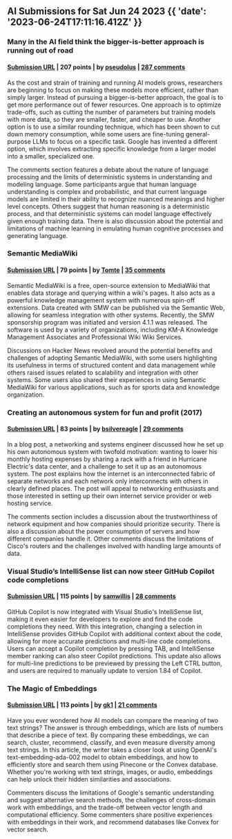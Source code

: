 ## AI Submissions for Sat Jun 24 2023 {{ 'date': '2023-06-24T17:11:16.412Z' }}

### Many in the AI field think the bigger-is-better approach is running out of road

#### [Submission URL](https://www.economist.com/science-and-technology/2023/06/21/the-bigger-is-better-approach-to-ai-is-running-out-of-road) | 207 points | by [pseudolus](https://news.ycombinator.com/user?id=pseudolus) | [287 comments](https://news.ycombinator.com/item?id=36462282)

As the cost and strain of training and running AI models grows, researchers are beginning to focus on making these models more efficient, rather than simply larger. Instead of pursuing a bigger-is-better approach, the goal is to get more performance out of fewer resources. One approach is to optimize trade-offs, such as cutting the number of parameters but training models with more data, so they are smaller, faster, and cheaper to use. Another option is to use a similar rounding technique, which has been shown to cut down memory consumption, while some users are fine-tuning general-purpose LLMs to focus on a specific task. Google has invented a different option, which involves extracting specific knowledge from a larger model into a smaller, specialized one.

The comments section features a debate about the nature of language processing and the limits of deterministic systems in understanding and modeling language. Some participants argue that human language understanding is complex and probabilistic, and that current language models are limited in their ability to recognize nuanced meanings and higher level concepts. Others suggest that human reasoning is a deterministic process, and that deterministic systems can model language effectively given enough training data. There is also discussion about the potential and limitations of machine learning in emulating human cognitive processes and generating language.

### Semantic MediaWiki

#### [Submission URL](https://www.semantic-mediawiki.org/wiki/Semantic_MediaWiki) | 79 points | by [Tomte](https://news.ycombinator.com/user?id=Tomte) | [35 comments](https://news.ycombinator.com/item?id=36462354)

Semantic MediaWiki is a free, open-source extension to MediaWiki that enables data storage and querying within a wiki's pages. It also acts as a powerful knowledge management system with numerous spin-off extensions. Data created with SMW can be published via the Semantic Web, allowing for seamless integration with other systems. Recently, the SMW sponsorship program was initiated and version 4.1.1 was released. The software is used by a variety of organizations, including KM-A Knowledge Management Associates and Professional Wiki Wiki Services.

Discussions on Hacker News revolved around the potential benefits and challenges of adopting Semantic MediaWiki, with some users highlighting its usefulness in terms of structured content and data management while others raised issues related to scalability and integration with other systems. Some users also shared their experiences in using Semantic MediaWiki for various applications, such as for sports data and knowledge organization.

### Creating an autonomous system for fun and profit (2017)

#### [Submission URL](https://blog.thelifeofkenneth.com/2017/11/creating-autonomous-system-for-fun-and.html) | 83 points | by [bsilvereagle](https://news.ycombinator.com/user?id=bsilvereagle) | [29 comments](https://news.ycombinator.com/item?id=36459881)

In a blog post, a networking and systems engineer discussed how he set up his own autonomous system with twofold motivation: wanting to lower his monthly hosting expenses by sharing a rack with a friend in Hurricane Electric's data center, and a challenge to set it up as an autonomous system. The post explains how the internet is an interconnected fabric of separate networks and each network only interconnects with others in clearly defined places. The post will appeal to networking enthusiasts and those interested in setting up their own internet service provider or web hosting service.

The comments section includes a discussion about the trustworthiness of network equipment and how companies should prioritize security. There is also a discussion about the power consumption of servers and how different companies handle it. Other comments discuss the limitations of Cisco's routers and the challenges involved with handling large amounts of data.

### Visual Studio’s IntelliSense list can now steer GitHub Copilot code completions

#### [Submission URL](https://devblogs.microsoft.com/visualstudio/github-copilot-visual-studio-intellisense/) | 115 points | by [samwillis](https://news.ycombinator.com/user?id=samwillis) | [28 comments](https://news.ycombinator.com/item?id=36459827)

GitHub Copilot is now integrated with Visual Studio's IntelliSense list, making it even easier for developers to explore and find the code completions they need. With this integration, changing a selection in IntelliSense provides GitHub Copilot with additional context about the code, allowing for more accurate predictions and multi-line code completions. Users can accept a Copilot completion by pressing TAB, and IntelliSense member ranking can also steer Copilot predictions. This update also allows for multi-line predictions to be previewed by pressing the Left CTRL button, and users are required to manually update to version 1.84 of Copilot.

### The Magic of Embeddings

#### [Submission URL](https://stack.convex.dev/the-magic-of-embeddings) | 113 points | by [gk1](https://news.ycombinator.com/user?id=gk1) | [21 comments](https://news.ycombinator.com/item?id=36454494)

Have you ever wondered how AI models can compare the meaning of two text strings? The answer is through embeddings, which are lists of numbers that describe a piece of text. By comparing these embeddings, we can search, cluster, recommend, classify, and even measure diversity among text strings. In this article, the writer takes a closer look at using OpenAI's text-embedding-ada-002 model to obtain embeddings, and how to efficiently store and search them using Pinecone or the Convex database. Whether you're working with text strings, images, or audio, embeddings can help unlock their hidden similarities and associations.

Commenters discuss the limitations of Google's semantic understanding and suggest alternative search methods, the challenges of cross-domain work with embeddings, and the trade-off between vector length and computational efficiency. Some commenters share positive experiences with embeddings in their work, and recommend databases like Convex for vector search.
